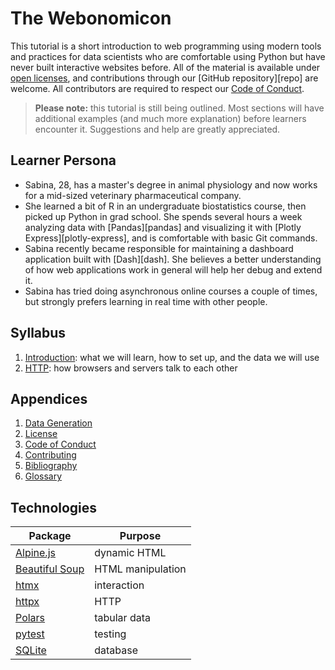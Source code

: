 # The Webonomicon

This tutorial is a short introduction to web programming using modern tools and practices
for data scientists who are comfortable using Python
but have never built interactive websites before.
All of the material is available under [open licenses](./LICENSE.md),
and contributions through our [GitHub repository][repo] are welcome.
All contributors are required to respect our [Code of Conduct](./CODE_OF_CONDUCT.md).

> **Please note:** this tutorial is still being outlined.
> Most sections will have additional examples (and much more explanation)
> before learners encounter it.
> Suggestions and help are greatly appreciated.

## Learner Persona

-   Sabina, 28, has a master's degree in animal physiology
    and now works for a mid-sized veterinary pharmaceutical company.
-   She learned a bit of R in an undergraduate biostatistics course,
    then picked up Python in grad school.
    She spends several hours a week analyzing data with [Pandas][pandas]
    and visualizing it with [Plotly Express][plotly-express],
    and is comfortable with basic Git commands.
-   Sabina recently became responsible for maintaining a dashboard application built with [Dash][dash].
    She believes a better understanding of how web applications work in general
    will help her debug and extend it.
-   Sabina has tried doing asynchronous online courses a couple of times,
    but strongly prefers learning in real time with other people.

## Syllabus

<div class="chapters" markdown="1">

1.  [Introduction](./01_intro/index.md): what we will learn, how to set up, and the data we will use
1.  [HTTP](./02_http/index.md): how browsers and servers talk to each other

</div>

##  Appendices

<div class="appendices" markdown="1">

1.  [Data Generation](./datagen/index.md)
1.  [License](./LICENSE.md)
1.  [Code of Conduct](./CODE_OF_CONDUCT.md)
1.  [Contributing](./CONTRIBUTING.md)
1.  [Bibliography](./bibliography.md)
1.  [Glossary](./glossary.md)

</div>

## Technologies

| Package                          | Purpose           |
| -------------------------------- | ----------------- |
| [Alpine.js][alpine]              | dynamic HTML      |
| [Beautiful Soup][bs4]            | HTML manipulation |
| [htmx][htmx]                     | interaction       |
| [httpx][httpx]                   | HTTP              |
| [Polars][polars]                 | tabular data      |
| [pytest][pytest]                 | testing           |
| [SQLite][sqlite]                 | database          |

[alpine]: https://alpinejs.dev/
[bs4]: https://beautiful-soup-4.readthedocs.io/
[htmx]: https://htmx.org/
[httpx]: https://www.python-httpx.org/
[polars]: https://pola.rs/
[pytest]: https://docs.pytest.org/
[sqlite]: https://www.sqlite.org/
